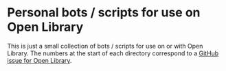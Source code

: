 # Personal bots / scripts for use on Open Library
This is just a small collection of bots / scripts for use on or with Open Library. The numbers at the start of each directory correspond to a [GitHub issue for Open Library](https://github.com/internetarchive/openlibrary/issues).
